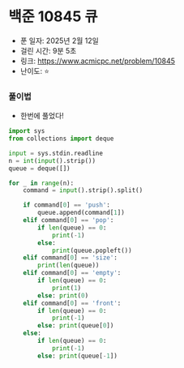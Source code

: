 # 백준 10845 큐

- 푼 일자: 2025년 2월 12일
- 걸린 시간: 9분 5초
- 링크: https://www.acmicpc.net/problem/10845
- 난이도: ⭐️

### 풀이법

- 한번에 풀었다! 

```py
import sys
from collections import deque

input = sys.stdin.readline
n = int(input().strip())
queue = deque([])

for _ in range(n):
    command = input().strip().split()

    if command[0] == 'push':
        queue.append(command[1])
    elif command[0] == 'pop':
        if len(queue) == 0:
            print(-1)
        else:
            print(queue.popleft())
    elif command[0] == 'size':
        print(len(queue))
    elif command[0] == 'empty':
        if len(queue) == 0:
            print(1)
        else: print(0)
    elif command[0] == 'front':
        if len(queue) == 0:
            print(-1)
        else: print(queue[0])
    else:
        if len(queue) == 0:
            print(-1)
        else: print(queue[-1])
```